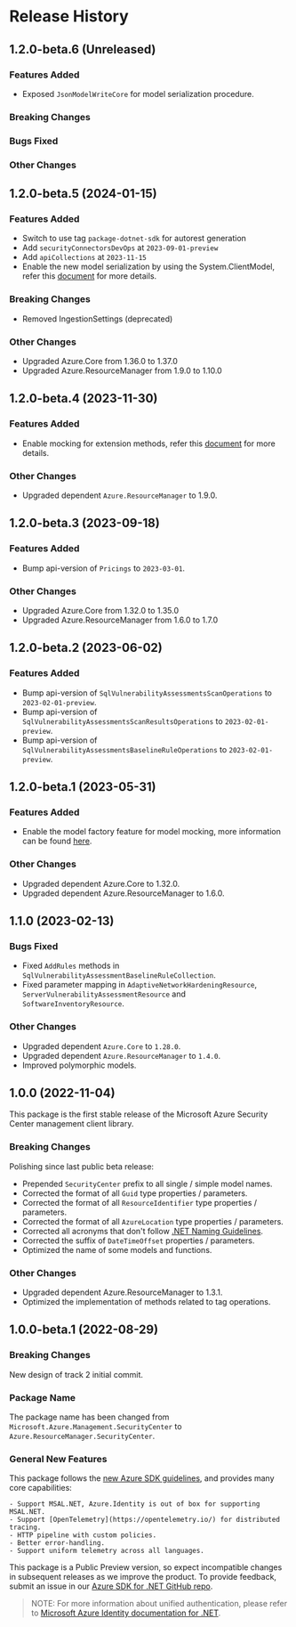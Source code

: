 # Release History

## 1.2.0-beta.6 (Unreleased)

### Features Added

- Exposed `JsonModelWriteCore` for model serialization procedure.

### Breaking Changes

### Bugs Fixed

### Other Changes

## 1.2.0-beta.5 (2024-01-15)

### Features Added

- Switch to use tag `package-dotnet-sdk` for autorest generation
- Add `securityConnectorsDevOps` at `2023-09-01-preview`
- Add `apiCollections` at `2023-11-15`
- Enable the new model serialization by using the System.ClientModel, refer this [document](https://aka.ms/azsdk/net/mrw) for more details.

### Breaking Changes

- Removed IngestionSettings (deprecated)

### Other Changes

- Upgraded Azure.Core from 1.36.0 to 1.37.0
- Upgraded Azure.ResourceManager from 1.9.0 to 1.10.0

## 1.2.0-beta.4 (2023-11-30)

### Features Added

- Enable mocking for extension methods, refer this [document](https://aka.ms/azsdk/net/mocking) for more details.

### Other Changes

- Upgraded dependent `Azure.ResourceManager` to 1.9.0.

## 1.2.0-beta.3 (2023-09-18)

### Features Added

- Bump api-version of `Pricings` to `2023-03-01`.

### Other Changes

- Upgraded Azure.Core from 1.32.0 to 1.35.0
- Upgraded Azure.ResourceManager from 1.6.0 to 1.7.0

## 1.2.0-beta.2 (2023-06-02)

### Features Added

- Bump api-version of `SqlVulnerabilityAssessmentsScanOperations` to `2023-02-01-preview`.
- Bump api-version of `SqlVulnerabilityAssessmentsScanResultsOperations` to `2023-02-01-preview`.
- Bump api-version of `SqlVulnerabilityAssessmentsBaselineRuleOperations` to `2023-02-01-preview`.

## 1.2.0-beta.1 (2023-05-31)

### Features Added

- Enable the model factory feature for model mocking, more information can be found [here](https://azure.github.io/azure-sdk/dotnet_introduction.html#dotnet-mocking-factory-builder).

### Other Changes

- Upgraded dependent Azure.Core to 1.32.0.
- Upgraded dependent Azure.ResourceManager to 1.6.0.

## 1.1.0 (2023-02-13)

### Bugs Fixed

- Fixed `AddRules` methods in `SqlVulnerabilityAssessmentBaselineRuleCollection`.
- Fixed parameter mapping in `AdaptiveNetworkHardeningResource`, `ServerVulnerabilityAssessmentResource` and `SoftwareInventoryResource`.

### Other Changes

- Upgraded dependent `Azure.Core` to `1.28.0`.
- Upgraded dependent `Azure.ResourceManager` to `1.4.0`.
- Improved polymorphic models.

## 1.0.0 (2022-11-04)

This package is the first stable release of the Microsoft Azure Security Center management client library.

### Breaking Changes

Polishing since last public beta release:
- Prepended `SecurityCenter` prefix to all single / simple model names.
- Corrected the format of all `Guid` type properties / parameters.
- Corrected the format of all `ResourceIdentifier` type properties / parameters.
- Corrected the format of all `AzureLocation` type properties / parameters.
- Corrected all acronyms that don't follow [.NET Naming Guidelines](https://learn.microsoft.com/dotnet/standard/design-guidelines/naming-guidelines).
- Corrected the suffix of `DateTimeOffset` properties / parameters.
- Optimized the name of some models and functions.

### Other Changes

- Upgraded dependent Azure.ResourceManager to 1.3.1.
- Optimized the implementation of methods related to tag operations.

## 1.0.0-beta.1 (2022-08-29)

### Breaking Changes

New design of track 2 initial commit.

### Package Name

The package name has been changed from `Microsoft.Azure.Management.SecurityCenter` to `Azure.ResourceManager.SecurityCenter`.

### General New Features

This package follows the [new Azure SDK guidelines](https://azure.github.io/azure-sdk/general_introduction.html), and provides many core capabilities:

    - Support MSAL.NET, Azure.Identity is out of box for supporting MSAL.NET.
    - Support [OpenTelemetry](https://opentelemetry.io/) for distributed tracing.
    - HTTP pipeline with custom policies.
    - Better error-handling.
    - Support uniform telemetry across all languages.

This package is a Public Preview version, so expect incompatible changes in subsequent releases as we improve the product. To provide feedback, submit an issue in our [Azure SDK for .NET GitHub repo](https://github.com/Azure/azure-sdk-for-net/issues).

> NOTE: For more information about unified authentication, please refer to [Microsoft Azure Identity documentation for .NET](https://learn.microsoft.com/dotnet/api/overview/azure/identity-readme?view=azure-dotnet).
